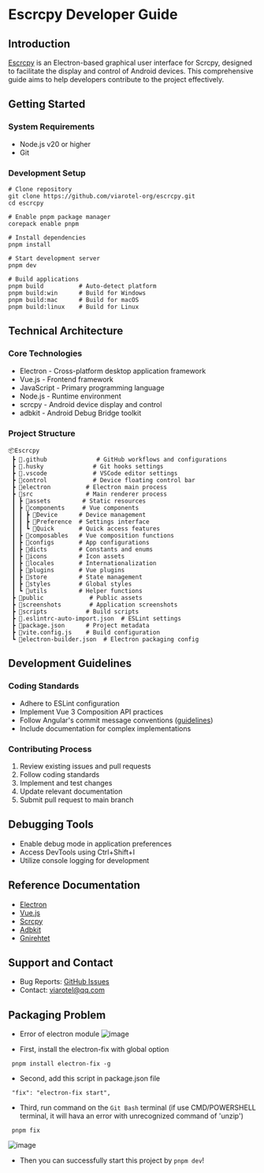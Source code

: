 # Escrcpy Developer Guide

## Introduction

[Escrcpy](https://github.com/viarotel-org/escrcpy) is an Electron-based graphical user interface for Scrcpy, designed to facilitate the display and control of Android devices. This comprehensive guide aims to help developers contribute to the project effectively.

## Getting Started

### System Requirements
- Node.js v20 or higher
- Git

### Development Setup
```shell
# Clone repository
git clone https://github.com/viarotel-org/escrcpy.git
cd escrcpy

# Enable pnpm package manager
corepack enable pnpm

# Install dependencies
pnpm install

# Start development server
pnpm dev

# Build applications
pnpm build          # Auto-detect platform
pnpm build:win      # Build for Windows
pnpm build:mac      # Build for macOS 
pnpm build:linux    # Build for Linux
```

## Technical Architecture

### Core Technologies
- Electron - Cross-platform desktop application framework
- Vue.js - Frontend framework
- JavaScript - Primary programming language
- Node.js - Runtime environment
- scrcpy - Android device display and control
- adbkit - Android Debug Bridge toolkit

### Project Structure
```
📦Escrcpy
 ┣ 📂.github              # GitHub workflows and configurations
 ┣ 📂.husky              # Git hooks settings
 ┣ 📂.vscode             # VSCode editor settings
 ┣ 📂control             # Device floating control bar
 ┣ 📂electron          # Electron main process
 ┣ 📂src               # Main renderer process
 ┃ ┣ 📂assets         # Static resources
 ┃ ┣ 📂components     # Vue components
 ┃ ┃ ┣ 📂Device      # Device management
 ┃ ┃ ┣ 📂Preference  # Settings interface
 ┃ ┃ ┗ 📂Quick       # Quick access features
 ┃ ┣ 📂composables   # Vue composition functions
 ┃ ┣ 📂configs       # App configurations
 ┃ ┣ 📂dicts         # Constants and enums
 ┃ ┣ 📂icons         # Icon assets
 ┃ ┣ 📂locales       # Internationalization
 ┃ ┣ 📂plugins       # Vue plugins
 ┃ ┣ 📂store         # State management
 ┃ ┣ 📂styles        # Global styles
 ┃ ┗ 📂utils         # Helper functions
 ┣ 📂public             # Public assets
 ┣ 📂screenshots        # Application screenshots
 ┣ 📂scripts           # Build scripts
 ┣ 📜.eslintrc-auto-import.json  # ESLint settings
 ┣ 📜package.json      # Project metadata
 ┣ 📜vite.config.js    # Build configuration
 ┗ 📜electron-builder.json  # Electron packaging config
```

## Development Guidelines

### Coding Standards
- Adhere to ESLint configuration
- Implement Vue 3 Composition API practices
- Follow Angular's commit message conventions ([guidelines](https://github.com/angular/angular/blob/22b96b9/CONTRIBUTING.md#-commit-message-guidelines))
- Include documentation for complex implementations

### Contributing Process
1. Review existing issues and pull requests
2. Follow coding standards
3. Implement and test changes
4. Update relevant documentation
5. Submit pull request to main branch

## Debugging Tools

- Enable debug mode in application preferences
- Access DevTools using Ctrl+Shift+I
- Utilize console logging for development

## Reference Documentation

- [Electron](https://www.electronjs.org/docs)
- [Vue.js](https://vuejs.org/)
- [Scrcpy](https://github.com/Genymobile/scrcpy)
- [Adbkit](https://github.com/DeviceFarmer/adbkit)
- [Gnirehtet](https://github.com/Genymobile/gnirehtet/)

## Support and Contact

- Bug Reports: [GitHub Issues](https://github.com/viarotel-org/escrcpy/issues)
- Contact: viarotel@qq.com

## Packaging Problem

- Error of electron module
  ![image](https://github.com/user-attachments/assets/d404a1b2-3668-459f-9ddb-ce8e64514f63)

- First, install the electron-fix with global option
```shell
 pnpm install electron-fix -g
```

- Second, add this script in package.json file
```shell
 "fix": "electron-fix start",
```

- Third, run command on the `Git Bash` terminal (if use CMD/POWERSHELL terminal, it will hava an error with unrecognized command of 'unzip')
```shell
 pnpm fix
```
![image](https://github.com/user-attachments/assets/d9417f78-8d37-4879-9afe-e7ed652e35c6)


- Then you can successfully start this project by `pnpm dev`!
